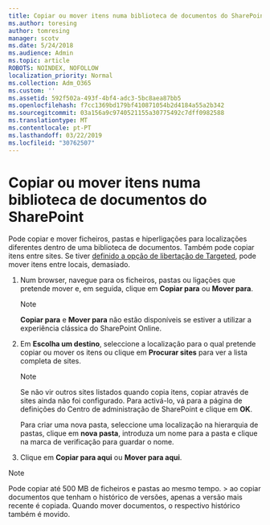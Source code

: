 ```yaml
---
title: Copiar ou mover itens numa biblioteca de documentos do SharePoint
ms.author: toresing
author: tomresing
manager: scotv
ms.date: 5/24/2018
ms.audience: Admin
ms.topic: article
ROBOTS: NOINDEX, NOFOLLOW
localization_priority: Normal
ms.collection: Adm_O365
ms.custom: ''
ms.assetid: 592f502a-493f-4bf4-adc3-5bc8aea87bb5
ms.openlocfilehash: f7cc1369bd179bf410871054b2d4184a55a2b342
ms.sourcegitcommit: 03a156a9c9740521155a30775492c7dff0982588
ms.translationtype: MT
ms.contentlocale: pt-PT
ms.lasthandoff: 03/22/2019
ms.locfileid: "30762507"
---
```

# <a name="copy-or-move-items-in-a-sharepoint-document-library"></a>Copiar ou mover itens numa biblioteca de documentos do SharePoint

Pode copiar e mover ficheiros, pastas e hiperligações para localizações diferentes dentro de uma biblioteca de documentos. Também pode copiar itens entre sites. Se tiver [definido a opção de libertação de Targeted](https://go.microsoft.com/fwlink/?linkid=622980), pode mover itens entre locais, demasiado.
  
1. Num browser, navegue para os ficheiros, pastas ou ligações que pretende mover e, em seguida, clique em **Copiar para** ou **Mover para**.
    
    > [!NOTE]
    > **Copiar para** e **Mover para** não estão disponíveis se estiver a utilizar a experiência clássica do SharePoint Online. 
  
2. Em **Escolha um destino**, seleccione a localização para o qual pretende copiar ou mover os itens ou clique em **Procurar sites** para ver a lista completa de sites. 
    
    > [!NOTE]
    > Se não vir outros sites listados quando copia itens, copiar através de sites ainda não foi configurado. Para activá-lo, vá para a página de definições do Centro de administração de SharePoint e clique em **OK**. 
  
    Para criar uma nova pasta, seleccione uma localização na hierarquia de pastas, clique em **nova pasta**, introduza um nome para a pasta e clique na marca de verificação para guardar o nome.
    
3. Clique em **Copiar para aqui** ou **Mover para aqui**.
    
> [!NOTE]
>  Pode copiar até 500 MB de ficheiros e pastas ao mesmo tempo. > ao copiar documentos que tenham o histórico de versões, apenas a versão mais recente é copiada. Quando mover documentos, o respectivo histórico também é movido. 
  

